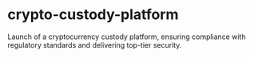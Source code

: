 # crypto-custody-platform
Launch of a cryptocurrency custody platform, ensuring compliance with regulatory standards and delivering top-tier security.
